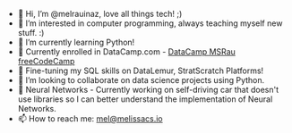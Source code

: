 - 👋 Hi, I’m @melrauinaz, love all things tech! ;)
- 👀 I’m interested in computer programming, always teaching myself new stuff. :)
- 🌱 I’m currently learning Python!
- 🌱 Currently enrolled in DataCamp.com - <a href="https://www.datacamp.com/portfolio/melissa-s-rau" target="_blank">DataCamp MSRau</a>
                                          <a href="https://www.freecodecamp.org/" target="_blank">freeCodeCamp</a>
- 🌱 Fine-tuning my SQL skills on DataLemur, StratScratch Platforms!
- 💞️ I’m looking to collaborate on data science projects using Python.
- 🌱 Neural Networks - Currently working on self-driving car that doesn't use libraries so I can better understand the implementation of Neural Networks.
- 📫 How to reach me: mel@melissacs.io

<!---
melrauinaz/melrauinaz is a ✨ special ✨ repository because its `README.md` (this file) appears on your GitHub profile.
You can click the Preview link to take a look at your changes.
--->
